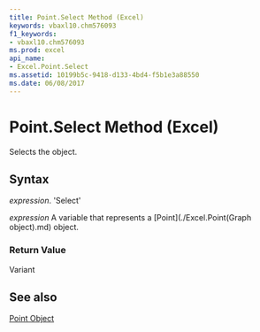 ```yaml
---
title: Point.Select Method (Excel)
keywords: vbaxl10.chm576093
f1_keywords:
- vbaxl10.chm576093
ms.prod: excel
api_name:
- Excel.Point.Select
ms.assetid: 10199b5c-9418-d133-4bd4-f5b1e3a88550
ms.date: 06/08/2017
---
```



# Point.Select Method (Excel)

Selects the object.


## Syntax

 _expression_. 'Select'

 _expression_ A variable that represents a [Point](./Excel.Point(Graph object).md) object.


### Return Value

Variant


## See also


[Point Object](Excel.Point(objec).md)

